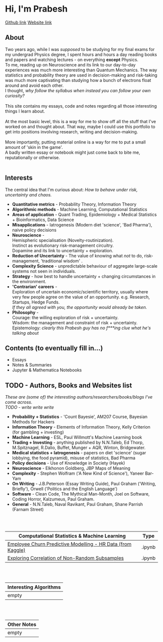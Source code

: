 
# **Hi, I'm Prabesh**
[Github link](https://github.com/pra-kri)      [Website link](https://pra-kri.github.io)
<br/>
## About
Two years ago, while I was *supposed* to be studying for my final exams for my undergrad Physics degree,
I spent hours and hours a day reading books and papers and watching lectures - on everything **except** Physics.<br>
To me, reading up on Neuroscience and its link to our day-to-day experiences was much more interesting than Quantum Mechanics.
The way statistics and probability theory are used in decision-making and risk-taking was much more 
captivating than studying how a bunch of electrons float around and avoid each other.<br>
I thought, *why follow the syllabus when instead you can follow your own curiosity?*<br>
<br>
This site contains my essays, code and notes regarding all those interesting things I learn about.  <br>
<br>
At the most basic level, this is a way for me to show off all the stuff that I've worked on and thought about. That way, maybe I could use this portfolio to get into positions involving research, writing and decision-making. <br>
<br>
More importantly, putting material online is a way for me to put a small amount of 'skin in the game'. <br>
A badly written essay or notebook might just come back to bite me, reputationally or otherwise. <br>
<br>

## Interests
The central idea that I'm curious about: *How to behave under risk, uncertainty and chaos.*<br>

* **Quantitative metrics** - Probability Theory, Information Theory<br>
* **Algorithmic methods** - Machine Learning, Computational Statistics<br>
* **Areas of application** - Quant Trading, Epidemiology + Medical Statistics + Bioinformatics, Data Science <br>
* **Misapplications** - Iatrogenesis (Modern diet 'science', 'Bad Pharma'), naive policy decisions<br>
* **Neuroscience** - <br>
    Hemispheric specialisation (Novelty-routinization). <br>
    Instinct as evolutionary risk-management circuitry. <br>
    Dopamine and its link to uncertainty + exploration. <br>
* **Reduction of Uncertainty** - The value of knowing what *not* to do, risk-management, 'traditional wisdom' .<br>
* **Complexity Science** - unpredictable behaviour of aggregate large-scale systems not seen in individuals.
* **Strategy** - how best to handle uncertainty + changing circumstances in the environment.
* **'Contrarian' careers** - <br>
Exploration of uncertain economic/scientific territory, usually where very few people agree on the value of an opportunity. e.g. Research, Startups, Hedge Funds. <br> *If they all agreed with you, the opportunity would already be taken.*
* **Philosophy** - <br>
Courage: the willing exploration of risk + uncertainty. <br>
               Wisdom: the management and constraint of risk + uncertainty. <br>
               Epistemology: *clearly this Prabesh guy has no f\*\*\*ing clue what he's talking about*
               

## Contents (to eventually fill in...)
- Essays
- Notes & Summaries
- Jupyter & Mathematica Notebooks

## TODO - Authors, Books and Websites list
*These are (some of) the interesting authors/researchers/books/blogs I've come across.*<br>
*TODO - write write write*
<br>
- **Probability + Statistics** - 'Count Bayesie', AM207 Course, Bayesian Methods for Hackers
- **Information Theory** - Elements of Information Theory, Kelly Criterion (for gambling + investing)
- **Machine Learning** - ESL, Paul Willmott's Machine Learning book
- **Trading + Investing** - anything published by N.N.Taleb, Ed Thorp, M.Spitznagel, R.Dalio, Buffet, Munger + AQR, Winton, Bridgewater.
- **Medical statistics + Iatrogenesis** - papers on diet 'science' (sugar lobbying, the food pyramid), misuse of statistics, Bad Pharma
- **Policy decisions** - Use of Knowledge in Society (Hayek)
- **Neuroscience** - Elkhonon Goldberg, JBP Maps of Meaning
- **Complexity** - Stephen Wolfram ('A New Kind of Science'), Yaneer Bar-Yam
- **On Writing** - J.B.Peterson (Essay Writing Guide), Paul Graham ('Writing, Briefly'), Orwell ('Politics and the English Language')
- **Software** - Clean Code, The Mythical Man-Month, Joel on Software, Coding Horror, Kalzumeus, Paul Graham.
- **General** - N.N.Taleb, Naval Ravikant, Paul Graham, Shane Parrish (Farnam Street)

<br>

<br/>

Computational Statistics & Machine Learning| Type|
-------------------------------------- |-------|
[Employee Churn Predictive Modelling - HR Data (from Kaggle) ](https://pra-kri.github.io/projects/ML_HR_analytics/HR_analytics_notebook)| .ipynb|
[Exploring Correlation of Non-Random Subsamples](https://pra-kri.github.io/projects/correlation_nonadditivity/corr_project)|.ipynb|


<br/>
<br/>

Interesting Algorithms                                 | 
-------------------------------------- | 
empty | 

<br/>
<br/>

Other Notes                                | 
-------------------------------------- | 
empty | 

